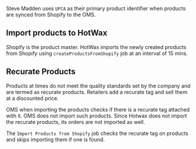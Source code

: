 

Steve Madden uses `UPCA` as their primary product identifier when products are synced from Shopify to the OMS.

## Import products to HotWax

Shopify is the product master. HotWax imports the newly created products from Shopify using `createProductsFromShopify` job at an interval of 15 mins. 

## Recurate Products 

Products at times do not meet the quality standards set by the company and are termed as recurate products. Retailers add a recurate tag and sell them at a discounted price. 

OMS when importing the products checks if there is a recurate tag attached with it. OMS does not import such products. 
Since Hotwax does not import the recurate products, its orders  are not imported as well.

The `Import Products from Shopify` job checks the recurate tag on products and skips importing them if one is found. 



